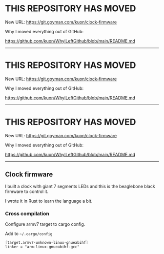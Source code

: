 
# THIS REPOSITORY HAS MOVED

New URL: https://git.goyman.com/kuon/clock-firmware

Why I moved everything out of GitHub:

https://github.com/kuon/WhyILeftGithub/blob/main/README.md

----


# THIS REPOSITORY HAS MOVED

New URL: https://git.goyman.com/kuon/clock-firmware

Why I moved everything out of GitHub:

https://github.com/kuon/WhyILeftGithub/blob/main/README.md

----


# THIS REPOSITORY HAS MOVED

New URL: https://git.goyman.com/kuon/clock-firmware

Why I moved everything out of GitHub:

https://github.com/kuon/WhyILeftGithub/blob/main/README.md

----

## Clock firmware

I built a clock with giant 7 segments LEDs and this is the beaglebone
black firmware to control it.

I wrote it in Rust to learn the language a bit.

### Cross compilation

Configure armv7 target to cargo config.

Add to `~/.cargo/config`

```
[target.armv7-unknown-linux-gnueabihf]
linker = "arm-linux-gnueabihf-gcc"
```

